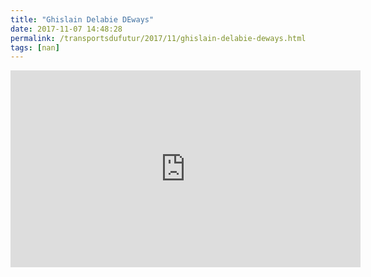 ```yaml
---
title: "Ghislain Delabie DEways"
date: 2017-11-07 14:48:28
permalink: /transportsdufutur/2017/11/ghislain-delabie-deways.html
tags: [nan]
---
```


<iframe width="560" height="315" src="https://www.youtube.com/embed/SzrkPqhSF4k" frameborder="0" allowfullscreen></iframe>
